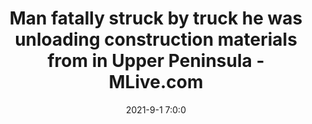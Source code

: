 ---
"title": "Man fatally struck by truck he was unloading construction materials from in Upper Peninsula - MLive.com"
"date": "2021-9-1 7:0:0"
"feed_name": "GOOGLENEWSCONSTRUCTION"
"feed_website": "https://news.google.com/search?q=construction%2Bincident&hl=en-US&gl=US&ceid=US:en"
"feed_rss": "https://news.google.com/rss/search?q=construction%2Bincident&hl=en-US&gl=US&ceid=US:en"
"link": "https://www.mlive.com/news/2021/09/man-fatally-struck-by-truck-he-was-unloading-construction-materials-from-in-upper-peninsula.html"
"file": "_posts/2021-1-1-13766b5648f3ba245aa9c6b0cb24c75d52c55923.md"
"accident": "0"
"drilling": "0"
---